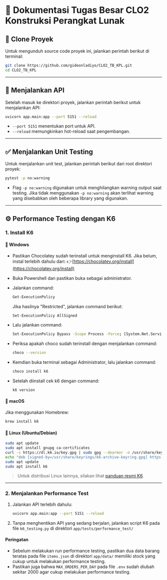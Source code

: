 # 📘 Dokumentasi Tugas Besar CLO2 Konstruksi Perangkat Lunak

## 🔁 Clone Proyek

Untuk mengunduh source code proyek ini, jalankan perintah berikut di terminal:

```bash
git clone https://github.com/gideonladiyo/CLO2_TB_KPL.git
cd CLO2_TB_KPL
```

---

## 🚀 Menjalankan API

Setelah masuk ke direktori proyek, jalankan perintah berikut untuk menjalankan API:

```bash
uvicorn app.main:app --port 5151 --reload
```

* `--port 5151` menentukan port untuk API.
* `--reload` memungkinkan hot-reload saat pengembangan.

---

## ✅ Menjalankan Unit Testing

Untuk menjalankan unit test, jalankan perintah berikut dari root direktori proyek:

```bash
pytest -p no:warning
```

* Flag `-p no:warning` digunakan untuk menghilangkan warning output saat testing. Jika tidak menggunakan `-p no:warning` akan terlihat warning yang disebabkan oleh beberapa library yang digunakan.

---

## ⚙️ Performance Testing dengan K6

### 1. Install K6

#### 🔵 Windows

* Pastikan Chocolatey sudah terinstall untuk menginstall K6. Jika belum, instal terlebih dahulu dari:
👉[https://chocolatey.org/install](https://chocolatey.org/install)
* Buka Powershell dan pastikan buka sebagai administrator.
* Jalankan command:

    ```bash
    Get-ExecutionPolicy
    ```

    Jika hasilnya "Restricted", jalankan command berikut:

    ```bash
    Set-ExecutionPolicy AllSigned
    ```

* Lalu jalankan command:

    ```bash
    Set-ExecutionPolicy Bypass -Scope Process -Force; [System.Net.ServicePointManager]::SecurityProtocol = [System.Net.ServicePointManager]::SecurityProtocol -bor 3072; iex ((New-Object System.Net.WebClient).DownloadString('https://community.chocolatey.org/install.ps1'))
    ```

* Periksa apakah choco sudah terinstall dengan menjalankan command:

    ```bash
    choco --version
    ```

* Kemdian buka terminal sebagai Administrator, lalu jalankan command:

    ```bash
    choco install k6
    ```

* Setelah diinstall cek k6 dengan command:

    ```bash
    k6 version
    ```

#### 🍏 macOS

Jika menggunakan Homebrew:

```bash
brew install k6
```

#### 🐧 Linux (Ubuntu/Debian)

```bash
sudo apt update
sudo apt install gnupg ca-certificates
curl -s https://dl.k6.io/key.gpg | sudo gpg --dearmor -o /usr/share/keyrings/k6-archive-keyring.gpg
echo "deb [signed-by=/usr/share/keyrings/k6-archive-keyring.gpg] https://dl.k6.io/deb stable main" | sudo tee /etc/apt/sources.list.d/k6.list
sudo apt update
sudo apt install k6
```

> Untuk distribusi Linux lainnya, silakan lihat [panduan resmi K6](https://k6.io/docs/getting-started/installation/).

---

### 2. Menjalankan Performance Test

1. Jalankan API terlebih dahulu:

   ```bash
   uvicorn app.main:app --port 5151 --reload
   ```

2. Tanpa menghentikan API yang sedang berjalan, jalankan script K6 pada file `k6_testing.py` di direktori `app/tests/performance_test/`

#### Peringatan

* Sebelum melakukan run performance testing, pastikan dua data barang teratas pada file `items.json` di direktori `app/data/` memiliki stock yang cukup untuk melakukan performance testing.
* Pastikan juga bahwa `MAX_ORDERS_PER_DAY` pada file `.env` sudah diubah sekitar 2000 agar cukup melakukan performance testing.

